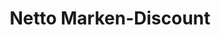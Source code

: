 ---
title: "Netto Marken-Discount"
url: /neustadt-an-der-donau/netto-marken-discount/
shop: Supermarkt
---